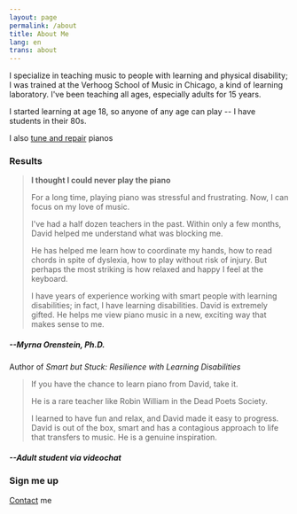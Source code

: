 ```yaml
---
layout: page
permalink: /about
title: About Me
lang: en
trans: about
---
```



I specialize in teaching music to people with learning and physical disability; I was trained at the Verhoog School of Music in Chicago, a kind of learning laboratory. I've been teaching all ages, especially adults for 15 years. 

I started learning at age 18, so anyone of any age can play -- I have students in their 80s.

I also [tune and repair](https://tune.summerhays.net) pianos 

### __Results__
  > **I thought I could never play the piano**
  >
  > For a long time, playing piano was stressful and frustrating. Now, I can focus on my love of music.
  >
  > I've had a half dozen teachers in the past. Within only a few months, David helped me understand what was blocking me. 
  >
  > He has helped me learn how to coordinate my hands, how to read chords in spite of dyslexia, how to play without risk of injury. But perhaps the most striking is how relaxed and happy I feel at the keyboard.
  >
  > I have years of experience working with smart people with learning disabilities; in fact, I have learning disabilities. David is extremely gifted. He helps me view piano music in a new, exciting way that makes sense to me.  

##### --Myrna Orenstein, Ph.D.
Author of _Smart but Stuck: Resilience with Learning Disabilities_

  > If you have the chance to learn piano from David, take it.
  >
  > He is a rare teacher like Robin William in the Dead Poets Society. 
  >
  > I learned to have fun and relax, and David made it easy to progress. David is out of the box, smart and has a contagious approach to life that transfers to music. He is a genuine inspiration.

##### --Adult student via videochat

### Sign me up

[Contact](/contact) me
